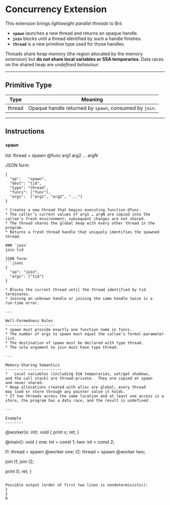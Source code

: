 Concurrency Extension
=====================

This extension brings *lightweight parallel threads* to Bril.

*  **`spawn`** launches a new thread and returns an opaque handle.
*  **`join`** blocks until a thread identified by such a handle finishes.
*  **`thread`** is a new primitive type used for those handles.

Threads share *heap memory* (the region allocated by the memory
extension) but **do not share local variables or SSA temporaries**.
Data races on the shared heap are *undefined behaviour*.

---

Primitive Type
--------------

| Type    | Meaning                                       |
|---------|-----------------------------------------------|
| thread  | Opaque handle returned by `spawn`, consumed by `join`. |

---

Instructions
------------

### `spawn`
tid: thread = spawn @func arg1 arg2 … argN

JSON form:
```jsonc
{
  "op":   "spawn",
  "dest": "tid",
  "type": "thread",
  "funcs": ["func"],
  "args":  ["arg1", "arg2", "..."]
}

* Creates a new thread that begins executing function @func.
* The caller’s current values of arg1 … argN are copied into the callee’s fresh environment; subsequent changes are not shared.
* The thread shares the global heap with every other thread in the
program.
* Returns a fresh thread handle that uniquely identifies the spawned
thread.

### `join`
join tid

JSON form:
```jsonc
{ 
  "op": "join",
  "args": ["tid"] 
}

* Blocks the current thread until the thread identified by tid
terminates.
* Joining an unknown handle or joining the same handle twice is a
run‑time error.

---

Well-Formedness Rules
----------------------
* spawn must provide exactly one function name in funcs.
* The number of args to spawn must equal the callee’s formal-parameter list.
* The destination of spawn must be declared with type thread.
* The sole argument to join must have type thread.

---

Memory-Sharing Semantics
-------------------------
*	Local variables (including SSA temporaries, set/get shadows,
and the call stack) are thread‑private.  They are copied at spawn
and never shared.
* Heap allocations created with alloc are global; every thread
may load or store through any pointer value it holds.
* If two threads access the same location and at least one access is a
store, the program has a data race, and the result is undefined.

---

Example
--------
```
@worker(x: int): void {
  print x;
  ret;
}

@main(): void {
  one: int = const 1;
  two: int = const 2;

  t1: thread = spawn @worker one;
  t2: thread = spawn @worker two;

  join t1;
  join t2;

  print 0;
  ret;
}
```

Possible output (order of first two lines is nondeterministic):
1
2
0